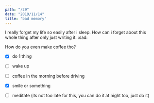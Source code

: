 ```yaml
---
path: "/29"
date: "2019/11/14"
title: "bad memory"
---
```


I really forget my life so easily after i sleep. How can i forget about this whole thing after only just writing it. :sad:

How do you even make coffee tho?

- [x] do 1 thing
- [ ] wake up
- [ ] coffee in the morning before driving
- [x] smile or something
- [ ] meditate (its not too late for this, you can do it at night too, just do it)

